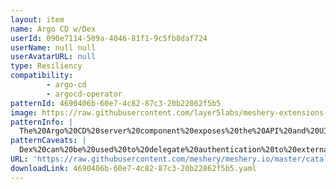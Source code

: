 ```yaml
---
layout: item
name: Argo CD w/Dex
userId: 090e7114-509a-4046-81f1-9c5fb8daf724
userName: null null
userAvatarURL: null
type: Resiliency
compatibility: 
        - argo-cd
        - argocd-operator
patternId: 4690406b-60e7-4c82-87c3-20b22862f5b5
image: https://raw.githubusercontent.com/layer5labs/meshery-extensions-packages/master/action-assets/design-assets/4690406b-60e7-4c82-87c3-20b22862f5b5.png
patternInfo: |
  The%20Argo%20CD%20server%20component%20exposes%20the%20API%20and%20UI.%20The%20operator%20creates%20a%20Service%20to%20expose%20this%20component%20and%20can%20be%20accessed%20through%20the%20various%20methods%20available%20in%20Kubernetes.
patternCaveats: |
  Dex%20can%20be%20used%20to%20delegate%20authentication%20to%20external%20identity%20providers%20like%20GitHub%2C%20SAML%20and%20others.%20SSO%20configuration%20of%20Argo%20CD%20requires%20updating%20the%20Argo%20CD%20CR%20with%20Dex%20connector%20settings.
URL: 'https://raw.githubusercontent.com/meshery/meshery.io/master/catalog/4690406b-60e7-4c82-87c3-20b22862f5b5.yaml'
downloadLink: 4690406b-60e7-4c82-87c3-20b22862f5b5.yaml
---
```

